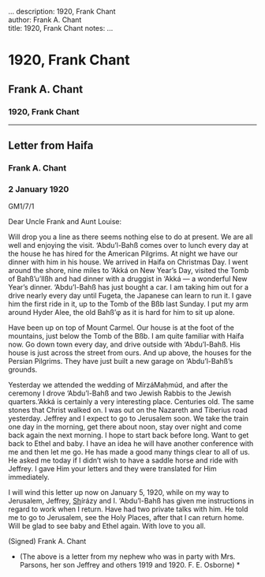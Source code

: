 ...
description: 1920, Frank Chant  
author: Frank A. Chant  
title: 1920, Frank Chant 
notes:
...


# 1920, Frank Chant  
## Frank A. Chant  
### 1920, Frank Chant  

------




##  Letter from Haifa 

###  Frank A. Chant 

###  2 January 1920 

GM1/7/1   

Dear Uncle Frank and Aunt Louise:   

Will drop you a line as there seems nothing else to do at present. We are all well and enjoying the visit. ‘Abdu’l-Bahß comes over to lunch every day at the house he has hired for the American Pilgrims. At night we have our dinner with him in his house. We arrived in Haifa on Christmas Day. I went around the shore, nine miles to ‘Akká on New Year’s Day, visited the Tomb of Bahß’u’llßh and had dinner with a druggist in ‘Akká — a wonderful New Year’s dinner. ‘Abdu’l-Bahß has just bought a car. I am taking him out for a drive nearly every day until Fugeta, the Japanese can learn to run it. I gave him the first ride in it, up to the Tomb of the Bßb last Sunday. I put my arm around Hyder Alee, the old Bahß’φ as it is hard for him to sit up alone.   

Have been up on top of Mount Carmel. Our house is at the foot of the mountains, just below the Tomb of the Bßb. I am quite familiar with Haifa now. Go down town every day, and drive outside with ‘Abdu’l-Bahß. His house is just across the street from ours. And up above, the houses for the Persian Pilgrims. They have just built a new garage on ‘Abdu’l-Bahß’s grounds.   

Yesterday we attended the wedding of MírzáMaḥmúd, and after the ceremony I drove ‘Abdu’l-Bahß and two Jewish Rabbis to the Jewish quarters.‘Akká is certainly a very interesting place. Centuries old. The same stones that Christ walked on. I was out on the Nazareth and Tiberius road yesterday. Jeffrey and I expect to go to Jerusalem soon. We take the train one day in the morning, get there about noon, stay over night and come back again the next morning. I hope to start back before long. Want to get back to Ethel and baby. I have an idea he will have another conference with me and then let me go. He has made a good many things clear to all of us. He asked me today if I didn’t wish to have a saddle horse and ride with Jeffrey. I gave Him your letters and they were translated for Him immediately.   

I will wind this letter up now on January 5, 1920, while on my way to Jerusalem, Jeffrey, <u>Sh</u>írázy and I. ‘Abdu’l-Bahß has given me instructions in regard to work when I return. Have had two private talks with him. He told me to go to Jerusalem, see the Holy Places, after that I can return home. Will be glad to see baby and Ethel again. With love to you all.   

(Signed) Frank A. Chant   

* (The above is a letter from my nephew who was in party with Mrs. Parsons, her son Jeffrey and others 1919 and 1920. F. E. Osborne) *